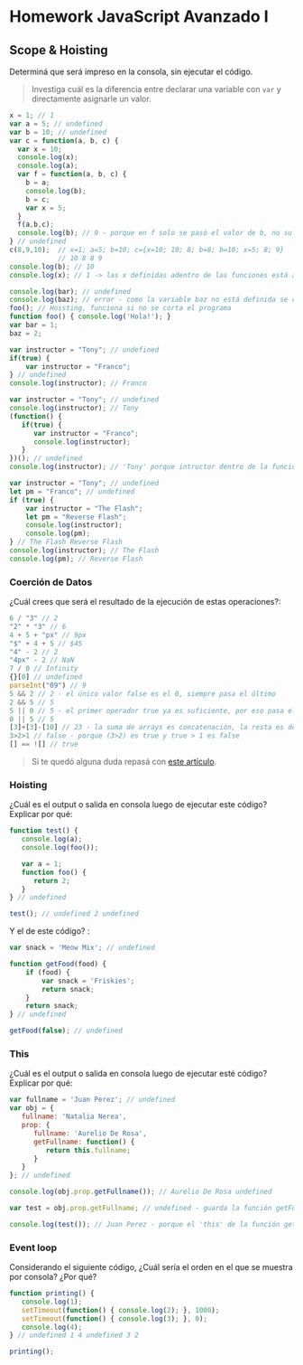 
# Homework JavaScript Avanzado I

## Scope & Hoisting

Determiná que será impreso en la consola, sin ejecutar el código.

> Investiga cuál es la diferencia entre declarar una variable con `var` y directamente asignarle un valor.

```javascript
x = 1; // 1
var a = 5; // undefined
var b = 10; // undefined
var c = function(a, b, c) {
  var x = 10;
  console.log(x);
  console.log(a);
  var f = function(a, b, c) {
    b = a;
    console.log(b);
    b = c;
    var x = 5;
  }
  f(a,b,c);
  console.log(b); // 9 - porque en f solo se pasó el valor de b, no su referencia.
} // undefined
c(8,9,10);  // x=1; a=5; b=10; c={x=10; 10; 8; b=8; b=10; x=5; 8; 9}
            // 10 8 8 9
console.log(b); // 10
console.log(x); // 1 -> las x definidas adentro de las funciones está adentro
```

```javascript
console.log(bar); // undefined
console.log(baz); // error - como la variable baz no está definida se corta el resto del programa
foo(); // Hoisting, funciona si no se corta el programa
function foo() { console.log('Hola!'); }
var bar = 1;
baz = 2;
```

```javascript
var instructor = "Tony"; // undefined
if(true) {
    var instructor = "Franco";
} // undefined
console.log(instructor); // Franco
```

```javascript
var instructor = "Tony"; // undefined
console.log(instructor); // Tony
(function() {
   if(true) {
      var instructor = "Franco";
      console.log(instructor);
   }
})(); // undefined
console.log(instructor); // 'Tony' porque intructor dentro de la función es una variable local
```

```javascript
var instructor = "Tony"; // undefined
let pm = "Franco"; // undefined
if (true) {
    var instructor = "The Flash";
    let pm = "Reverse Flash";
    console.log(instructor);
    console.log(pm);
} // The Flash Reverse Flash
console.log(instructor); // The Flash
console.log(pm); // Reverse Flash
```
### Coerción de Datos

¿Cuál crees que será el resultado de la ejecución de estas operaciones?:

```javascript
6 / "3" // 2
"2" * "3" // 6
4 + 5 + "px" // 9px
"$" + 4 + 5 // $45
"4" - 2 // 2
"4px" - 2 // NaN
7 / 0 // Infinity
{}[0] // undefined
parseInt("09") // 9
5 && 2 // 2 - el único valor false es el 0, siempre pasa el último
2 && 5 // 5
5 || 0 // 5 - el primer operador true ya es suficiente, por eso pasa el primer operador true que encuentre
0 || 5 // 5
[3]+[3]-[10] // 23 - la suma de arrays es concatenación, la resta es de números
3>2>1 // false - porque (3>2) es true y true > 1 es false
[] == ![] // true
```

> Si te quedó alguna duda repasá con [este artículo](http://javascript.info/tutorial/object-conversion).


### Hoisting

¿Cuál es el output o salida en consola luego de ejecutar este código? Explicar por qué:

```javascript
function test() {
   console.log(a);
   console.log(foo());

   var a = 1;
   function foo() {
      return 2;
   }
} // undefined

test(); // undefined 2 undefined
```

Y el de este código? :

```javascript
var snack = 'Meow Mix'; // undefined

function getFood(food) {
    if (food) {
        var snack = 'Friskies';
        return snack;
    }
    return snack;
} // undefined

getFood(false); // undefined
```


### This

¿Cuál es el output o salida en consola luego de ejecutar esté código? Explicar por qué:

```javascript
var fullname = 'Juan Perez'; // undefined
var obj = {
   fullname: 'Natalia Nerea',
   prop: {
      fullname: 'Aurelio De Rosa',
      getFullname: function() {
         return this.fullname;
      }
   }
}; // undefined

console.log(obj.prop.getFullname()); // Aurelio De Rosa undefined

var test = obj.prop.getFullname; // undefined - guarda la función getFullname, que es un método adentro del objeto prop

console.log(test()); // Juan Perez - porque el 'this' de la función getFullname está apuntando al objeto global
```

### Event loop

Considerando el siguiente código, ¿Cuál sería el orden en el que se muestra por consola? ¿Por qué?

```javascript
function printing() {
   console.log(1);
   setTimeout(function() { console.log(2); }, 1000);
   setTimeout(function() { console.log(3); }, 0);
   console.log(4);
} // undefined 1 4 undefined 3 2

printing();
```

